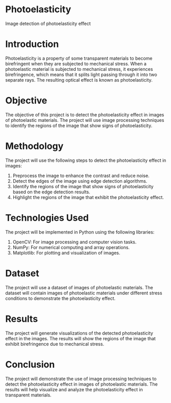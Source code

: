 # Photoelasticity
Image detection of photoelasticity effect

# Introduction
Photoelasticity is a property of some transparent materials to become birefringent when they are subjected to mechanical stress. When a photoelastic material is subjected to mechanical stress, it experiences birefringence, which means that it splits light passing through it into two separate rays. The resulting optical effect is known as photoelasticity.

# Objective
The objective of this project is to detect the photoelasticity effect in images of photoelastic materials. The project will use image processing techniques to identify the regions of the image that show signs of photoelasticity.

# Methodology
The project will use the following steps to detect the photoelasticity effect in images:
1. Preprocess the image to enhance the contrast and reduce noise.
2. Detect the edges of the image using edge detection algorithms.
3. Identify the regions of the image that show signs of photoelasticity based on the edge detection results.
4. Highlight the regions of the image that exhibit the photoelasticity effect.

# Technologies Used
The project will be implemented in Python using the following libraries:
1. OpenCV: For image processing and computer vision tasks.
2. NumPy: For numerical computing and array operations.
3. Matplotlib: For plotting and visualization of images.

# Dataset
The project will use a dataset of images of photoelastic materials. The dataset will contain images of photoelastic materials under different stress conditions to demonstrate the photoelasticity effect.

# Results
The project will generate visualizations of the detected photoelasticity effect in the images. The results will show the regions of the image that exhibit birefringence due to mechanical stress.

# Conclusion
The project will demonstrate the use of image processing techniques to detect the photoelasticity effect in images of photoelastic materials. The results will help visualize and analyze the photoelasticity effect in transparent materials.

